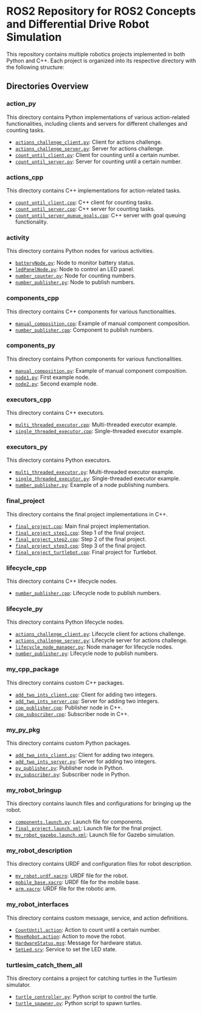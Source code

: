# ROS2 Repository for ROS2 Concepts and Differential Drive Robot Simulation

This repository contains multiple robotics projects implemented in both Python and C++. Each project is organized into its respective directory with the following structure:

## Directories Overview

### action_py
This directory contains Python implementations of various action-related functionalities, including clients and servers for different challenges and counting tasks.

- [`actions_challenge_client.py`](https://github.com/Vipsy-123/Diff-Drive-Robot-ROS2/blob/main/action_py/action_py/actions_challenge_client.py): Client for actions challenge.
- [`actions_challenge_server.py`](https://github.com/Vipsy-123/Diff-Drive-Robot-ROS2/blob/main/action_py/action_py/actions_challenge_server.py): Server for actions challenge.
- [`count_until_client.py`](https://github.com/Vipsy-123/Diff-Drive-Robot-ROS2/blob/main/action_py/action_py/count_until_client.py): Client for counting until a certain number.
- [`count_until_server.py`](https://github.com/Vipsy-123/Diff-Drive-Robot-ROS2/blob/main/action_py/action_py/count_until_server.py): Server for counting until a certain number.

### actions_cpp
This directory contains C++ implementations for action-related tasks.

- [`count_until_client.cpp`](https://github.com/Vipsy-123/Diff-Drive-Robot-ROS2/blob/main/actions_cpp/src/count_until_client.cpp): C++ client for counting tasks.
- [`count_until_server.cpp`](https://github.com/Vipsy-123/Diff-Drive-Robot-ROS2/blob/main/actions_cpp/src/count_until_server.cpp): C++ server for counting tasks.
- [`count_until_server_queue_goals.cpp`](https://github.com/Vipsy-123/Diff-Drive-Robot-ROS2/blob/main/actions_cpp/src/count_until_server_queue_goals.cpp): C++ server with goal queuing functionality.

### activity
This directory contains Python nodes for various activities.

- [`batteryNode.py`](https://github.com/Vipsy-123/Diff-Drive-Robot-ROS2/blob/main/activity/activity/batteryNode.py): Node to monitor battery status.
- [`ledPanelNode.py`](https://github.com/Vipsy-123/Diff-Drive-Robot-ROS2/blob/main/activity/activity/ledPanelNode.py): Node to control an LED panel.
- [`number_counter.py`](https://github.com/Vipsy-123/Diff-Drive-Robot-ROS2/blob/main/activity/activity/number_counter.py): Node for counting numbers.
- [`number_publisher.py`](https://github.com/Vipsy-123/Diff-Drive-Robot-ROS2/blob/main/activity/activity/number_publisher.py): Node to publish numbers.

### components_cpp
This directory contains C++ components for various functionalities.

- [`manual_composition.cpp`](https://github.com/Vipsy-123/Diff-Drive-Robot-ROS2/blob/main/components_cpp/src/manual_composition.cpp): Example of manual component composition.
- [`number_publisher.cpp`](https://github.com/Vipsy-123/Diff-Drive-Robot-ROS2/blob/main/components_cpp/src/number_publisher.cpp): Component to publish numbers.

### components_py
This directory contains Python components for various functionalities.

- [`manual_composition.py`](https://github.com/Vipsy-123/Diff-Drive-Robot-ROS2/blob/main/components_py/components/manual_composition.py): Example of manual component composition.
- [`node1.py`](https://github.com/Vipsy-123/Diff-Drive-Robot-ROS2/blob/main/components_py/components/node1.py): First example node.
- [`node2.py`](https://github.com/Vipsy-123/Diff-Drive-Robot-ROS2/blob/main/components_py/components/node2.py): Second example node.

### executors_cpp
This directory contains C++ executors.

- [`multi_threaded_executor.cpp`](https://github.com/Vipsy-123/Diff-Drive-Robot-ROS2/blob/main/executors_cpp/src/multi_threaded_executor.cpp): Multi-threaded executor example.
- [`single_threaded_executor.cpp`](https://github.com/Vipsy-123/Diff-Drive-Robot-ROS2/blob/main/executors_cpp/src/single_threaded_executor.cpp): Single-threaded executor example.

### executors_py
This directory contains Python executors.

- [`multi_threaded_executor.py`](https://github.com/Vipsy-123/Diff-Drive-Robot-ROS2/blob/main/executors_py/executors/multi_threaded_executor.py): Multi-threaded executor example.
- [`single_threaded_executor.py`](https://github.com/Vipsy-123/Diff-Drive-Robot-ROS2/blob/main/executors_py/executors/single_threaded_executor.py): Single-threaded executor example.
- [`number_publisher.py`](https://github.com/Vipsy-123/Diff-Drive-Robot-ROS2/blob/main/executors_py/executors/number_publisher.py): Example of a node publishing numbers.

### final_project
This directory contains the final project implementations in C++.

- [`final_project.cpp`](https://github.com/Vipsy-123/Diff-Drive-Robot-ROS2/blob/main/final_project/src/final_project.cpp): Main final project implementation.
- [`final_project_step1.cpp`](https://github.com/Vipsy-123/Diff-Drive-Robot-ROS2/blob/main/final_project/src/final_project_step1.cpp): Step 1 of the final project.
- [`final_project_step2.cpp`](https://github.com/Vipsy-123/Diff-Drive-Robot-ROS2/blob/main/final_project/src/final_project_step2.cpp): Step 2 of the final project.
- [`final_project_step3.cpp`](https://github.com/Vipsy-123/Diff-Drive-Robot-ROS2/blob/main/final_project/src/final_project_step3.cpp): Step 3 of the final project.
- [`final_project_turtlebot.cpp`](https://github.com/Vipsy-123/Diff-Drive-Robot-ROS2/blob/main/final_project/src/final_project_turtlebot.cpp): Final project for Turtlebot.

### lifecycle_cpp
This directory contains C++ lifecycle nodes.

- [`number_publisher.cpp`](https://github.com/Vipsy-123/Diff-Drive-Robot-ROS2/blob/main/lifecycle_cpp/src/number_publisher.cpp): Lifecycle node to publish numbers.

### lifecycle_py
This directory contains Python lifecycle nodes.

- [`actions_challenge_client.py`](https://github.com/Vipsy-123/Diff-Drive-Robot-ROS2/blob/main/lifecycle_py/lifecycle/actions_challenge_client.py): Lifecycle client for actions challenge.
- [`actions_challenge_server.py`](https://github.com/Vipsy-123/Diff-Drive-Robot-ROS2/blob/main/lifecycle_py/lifecycle/actions_challenge_server.py): Lifecycle server for actions challenge.
- [`lifecycle_node_manager.py`](https://github.com/Vipsy-123/Diff-Drive-Robot-ROS2/blob/main/lifecycle_py/lifecycle/lifecycle_node_manager.py): Node manager for lifecycle nodes.
- [`number_publisher.py`](https://github.com/Vipsy-123/Diff-Drive-Robot-ROS2/blob/main/lifecycle_py/lifecycle/number_publisher.py): Lifecycle node to publish numbers.

### my_cpp_package
This directory contains custom C++ packages.

- [`add_two_ints_client.cpp`](https://github.com/Vipsy-123/Diff-Drive-Robot-ROS2/blob/main/my_cpp_package/src/add_two_ints_client.cpp): Client for adding two integers.
- [`add_two_ints_server.cpp`](https://github.com/Vipsy-123/Diff-Drive-Robot-ROS2/blob/main/my_cpp_package/src/add_two_ints_server.cpp): Server for adding two integers.
- [`cpp_publisher.cpp`](https://github.com/Vipsy-123/Diff-Drive-Robot-ROS2/blob/main/my_cpp_package/src/cpp_publisher.cpp): Publisher node in C++.
- [`cpp_subscriber.cpp`](https://github.com/Vipsy-123/Diff-Drive-Robot-ROS2/blob/main/my_cpp_package/src/cpp_subscriber.cpp): Subscriber node in C++.

### my_py_pkg
This directory contains custom Python packages.

- [`add_two_ints_client.py`](https://github.com/Vipsy-123/Diff-Drive-Robot-ROS2/blob/main/my_py_pkg/src/add_two_ints_client.py): Client for adding two integers.
- [`add_two_ints_server.py`](https://github.com/Vipsy-123/Diff-Drive-Robot-ROS2/blob/main/my_py_pkg/src/add_two_ints_server.py): Server for adding two integers.
- [`py_publisher.py`](https://github.com/Vipsy-123/Diff-Drive-Robot-ROS2/blob/main/my_py_pkg/src/py_publisher.py): Publisher node in Python.
- [`py_subscriber.py`](https://github.com/Vipsy-123/Diff-Drive-Robot-ROS2/blob/main/my_py_pkg/src/py_subscriber.py): Subscriber node in Python.

### my_robot_bringup
This directory contains launch files and configurations for bringing up the robot.

- [`components.launch.py`](https://github.com/Vipsy-123/Diff-Drive-Robot-ROS2/blob/main/my_robot_bringup/launch/components.launch.py): Launch file for components.
- [`final_project.launch.xml`](https://github.com/Vipsy-123/Diff-Drive-Robot-ROS2/blob/main/my_robot_bringup/launch/final_project.launch.xml): Launch file for the final project.
- [`my_robot_gazebo.launch.xml`](https://github.com/Vipsy-123/Diff-Drive-Robot-ROS2/blob/main/my_robot_bringup/launch/my_robot_gazebo.launch.xml): Launch file for Gazebo simulation.

### my_robot_description
This directory contains URDF and configuration files for robot description.

- [`my_robot.urdf.xacro`](https://github.com/Vipsy-123/Diff-Drive-Robot-ROS2/blob/main/my_robot_description/urdf/my_robot.urdf.xacro): URDF file for the robot.
- [`mobile_base.xacro`](https://github.com/Vipsy-123/Diff-Drive-Robot-ROS2/blob/main/my_robot_description/urdf/mobile_base.xacro): URDF file for the mobile base.
- [`arm.xacro`](https://github.com/Vipsy-123/Diff-Drive-Robot-ROS2/blob/main/my_robot_description/urdf/arm.xacro): URDF file for the robotic arm.

### my_robot_interfaces
This directory contains custom message, service, and action definitions.

- [`CountUntil.action`](https://github.com/Vipsy-123/Diff-Drive-Robot-ROS2/blob/main/my_robot_interfaces/action/CountUntil.action): Action to count until a certain number.
- [`MoveRobot.action`](https://github.com/Vipsy-123/Diff-Drive-Robot-ROS2/blob/main/my_robot_interfaces/action/MoveRobot.action): Action to move the robot.
- [`HardwareStatus.msg`](https://github.com/Vipsy-123/Diff-Drive-Robot-ROS2/blob/main/my_robot_interfaces/msg/HardwareStatus.msg): Message for hardware status.
- [`SetLed.srv`](https://github.com/Vipsy-123/Diff-Drive-Robot-ROS2/blob/main/my_robot_interfaces/srv/SetLed.srv): Service to set the LED state.

### turtlesim_catch_them_all
This directory contains a project for catching turtles in the Turtlesim simulator.

- [`turtle_controller.py`](https://github.com/Vipsy-123/Diff-Drive-Robot-ROS2/blob/main/turtlesim_catch_them_all/turtle_controller.py): Python script to control the turtle.
- [`turtle_spawner.py`](https://github.com/Vipsy-123/Diff-Drive-Robot-ROS2/blob/main/turtlesim_catch_them_all/turtle_spawner.py): Python script to spawn turtles.
